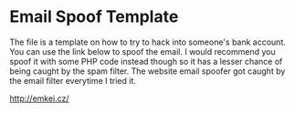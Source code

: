 # Email Spoof Template
The file is a template on how to try to hack into someone's bank account. You can use the link below to spoof the email.
I would recommend you spoof it with some PHP code instead though so it has a lesser chance of being caught by the spam filter. The website email spoofer got caught by the email filter everytime I tried it. 

http://emkei.cz/
